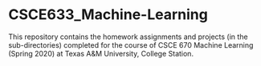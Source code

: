 # CSCE633_Machine-Learning

This repository contains the homework assignments and projects (in the sub-directories) completed for the course of CSCE 670 Machine Learning (Spring 2020) at Texas A&M University, College Station.